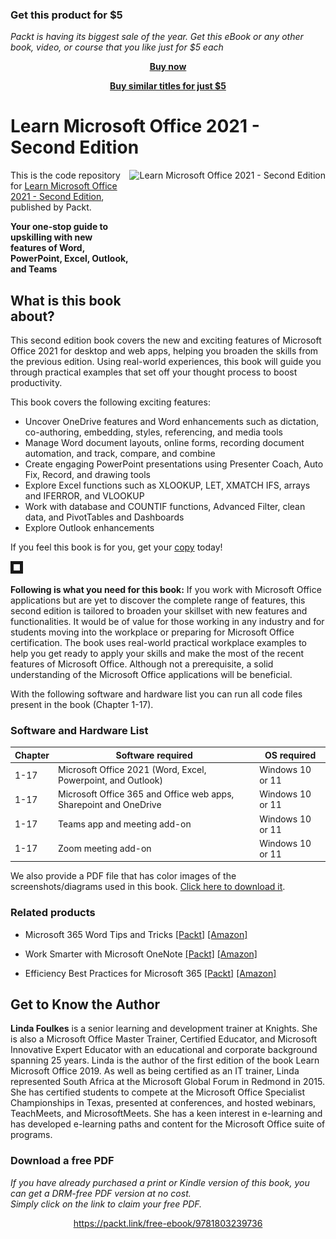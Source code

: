 
### Get this product for $5

<i>Packt is having its biggest sale of the year. Get this eBook or any other book, video, or course that you like just for $5 each</i>


<b><p align='center'>[Buy now](https://packt.link/9781803239736)</p></b>


<b><p align='center'>[Buy similar titles for just $5](https://subscription.packtpub.com/search)</p></b>


# Learn Microsoft Office 2021 - Second Edition

<a href="https://www.packtpub.com/product/learn-microsoft-office-2021-second-edition/9781803239736?utm_source=github&utm_medium=repository&utm_campaign=9781803239736"><img src="https://static.packt-cdn.com/products/9781803239736/cover/smaller" alt="Learn Microsoft Office 2021 - Second Edition" height="256px" align="right"></a>

This is the code repository for [Learn Microsoft Office 2021 - Second Edition](https://www.packtpub.com/product/learn-microsoft-office-2021-second-edition/9781803239736?utm_source=github&utm_medium=repository&utm_campaign=9781803239736), published by Packt.

**Your one-stop guide to upskilling with new features of Word, PowerPoint, Excel, Outlook, and Teams**

## What is this book about?
This second edition book covers the new and exciting features of Microsoft Office 2021 for desktop and web apps, helping you broaden the skills from the previous edition. Using real-world experiences, this book will guide you through practical examples that set off your thought process to boost productivity. 

This book covers the following exciting features:
* Uncover OneDrive features and Word enhancements such as dictation, co-authoring, embedding, styles, referencing, and media tools
* Manage Word document layouts, online forms, recording document automation, and track, compare, and combine
* Create engaging PowerPoint presentations using Presenter Coach, Auto Fix, Record, and drawing tools
* Explore Excel functions such as XLOOKUP, LET, XMATCH IFS, arrays and IFERROR, and VLOOKUP
* Work with database and COUNTIF functions, Advanced Filter, clean data, and PivotTables and Dashboards
* Explore Outlook enhancements

If you feel this book is for you, get your [copy](https://www.amazon.com/dp/1803239735) today!

<a href="https://www.packtpub.com/?utm_source=github&utm_medium=banner&utm_campaign=GitHubBanner"><img src="https://raw.githubusercontent.com/PacktPublishing/GitHub/master/GitHub.png" 
alt="https://www.packtpub.com/" border="5" /></a>

**Following is what you need for this book:**
If you work with Microsoft Office applications but are yet to discover the complete range of features, this second edition is tailored to broaden your skillset with new features and functionalities. It would be of value for those working in any industry and for students moving into the workplace or preparing for Microsoft Office certification. The book uses real-world practical workplace examples to help you get ready to apply your skills and make the most of the recent features of Microsoft Office.
Although not a prerequisite, a solid understanding of the Microsoft Office applications will be beneficial.

With the following software and hardware list you can run all code files present in the book (Chapter 1-17).
### Software and Hardware List
| Chapter | Software required | OS required |
| -------- | ------------------------------------ | ----------------------------------- |
| 1-17 | Microsoft Office 2021 (Word, Excel, Powerpoint, and Outlook) | Windows 10 or 11 |
| 1-17 | Microsoft Office 365 and Office web apps, Sharepoint and OneDrive | Windows 10 or 11 |
| 1-17 | Teams app and meeting add-on | Windows 10 or 11 |
| 1-17 | Zoom meeting add-on | Windows 10 or 11 |

We also provide a PDF file that has color images of the screenshots/diagrams used in this book. [Click here to download it]( https://packt.link/NjcRa).

### Related products
* Microsoft 365 Word Tips and Tricks [[Packt]](https://www.packtpub.com/product/microsoft-365-word-tips-and-tricks/9781800565432?utm_source=github&utm_medium=repository&utm_campaign=9781800565432) [[Amazon]](https://www.amazon.com/dp/1800565437)

* Work Smarter with Microsoft OneNote [[Packt]](https://www.packtpub.com/product/work-smarter-with-microsoft-onenote/9781801075664?utm_source=github&utm_medium=repository&utm_campaign=9781801075664) [[Amazon]](https://www.amazon.com/dp/1801075662)

* Efficiency Best Practices for Microsoft 365 [[Packt]](https://www.packtpub.com/product/efficiency-best-practices-for-microsoft-365/9781801072267?utm_source=github&utm_medium=repository&utm_campaign=9781801072267) [[Amazon]](https://www.amazon.com/dp/1801072264)

## Get to Know the Author
**Linda Foulkes**
is a senior learning and development trainer at Knights. She is also a Microsoft Office Master Trainer, Certified Educator, and Microsoft Innovative Expert Educator with an educational and corporate background spanning 25 years. Linda is the author of the first edition of the book Learn Microsoft Office 2019. As well as being certified as an IT trainer, Linda represented South Africa at the Microsoft Global Forum in Redmond in 2015. She has certified students to compete at the Microsoft Office Specialist Championships in Texas, presented at conferences, and hosted webinars, TeachMeets, and MicrosoftMeets. She has a keen interest in e-learning and has developed e-learning paths and content for the Microsoft Office suite of programs.
### Download a free PDF

 <i>If you have already purchased a print or Kindle version of this book, you can get a DRM-free PDF version at no cost.<br>Simply click on the link to claim your free PDF.</i>
<p align="center"> <a href="https://packt.link/free-ebook/9781803239736">https://packt.link/free-ebook/9781803239736 </a> </p>